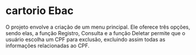 # cartorio Ebac
O projeto envolve a criação de um menu principal. Ele oferece três opções, sendo elas, a função Registro,  Consulta e a função Deletar permite que o usuário escolha um CPF para exclusão, excluindo assim todas as informações relacionadas ao CPF.
